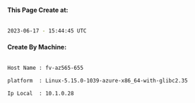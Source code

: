 
   
#### This Page Create at:

```bash

2023-06-17 - 15:44:45 UTC

```

#### Create By Machine:

```bash

Host Name : fv-az565-655

platform  : Linux-5.15.0-1039-azure-x86_64-with-glibc2.35

Ip Local  : 10.1.0.28

```

